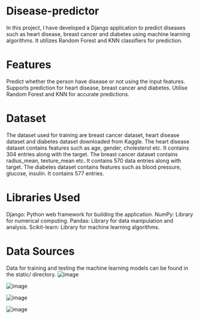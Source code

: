 # Disease-predictor
In this project, I have developed a Django application to predict diseases such as heart disease, breast cancer and diabetes using machine learning algorithms. It utilizes Random Forest and KNN classifiers for prediction.
# Features
Predict whether the person have disease or not using the input features.
Supports prediction for heart disease, breast cancer and diabetes.
Utilise Random Forest and KNN for accurate predictions.
# Dataset
The dataset used for training are breast cancer dataset, heart disease dataset and diabetes dataset downloaded from Kaggle. The heart disease dataset contains features such as age, gender, cholesterol etc. It contains 304 entries along with the target. The breast cancer dataset contains radius_mean, texture_mean etc. It contains 570 data entries along with target. The diabetes dataset contains features such as blood pressure, glucose, insulin. It contains 577 entries.
# Libraries Used
Django: Python web framework for building the application.
NumPy: Library for numerical computing.
Pandas: Library for data manipulation and analysis.
Scikit-learn: Library for machine learning algorithms.
# Data Sources
Data for training and testing the machine learning models can be found in the static/ directory.
![image](https://github.com/Amrutha-Aneesh/Disease-predictor/assets/92156921/b914db46-aaff-40f8-9136-a9a821da21c4)

![image](https://github.com/Amrutha-Aneesh/Disease-predictor/assets/92156921/b2a40fe3-2e7c-46c9-8bbe-4366cc1b4e30)

![image](https://github.com/Amrutha-Aneesh/Disease-predictor/assets/92156921/a95ae378-f086-426e-90ca-6daf3e89019b)

![image](https://github.com/Amrutha-Aneesh/Disease-predictor/assets/92156921/a042cc27-f117-49cf-b30e-f37ff1ef2a21)
